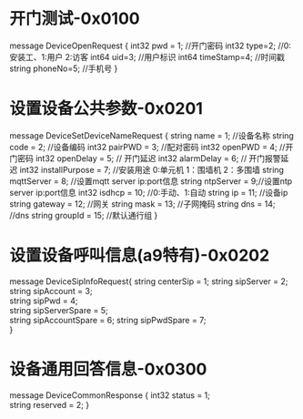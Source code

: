 # 开门测试-0x0100

message DeviceOpenRequest {
   int32 pwd = 1;    	//开门密码 
   int32 type=2;     	//0:安装工、1:用户 2:访客
   int64 uid=3;      	//用户标识
   int64 timeStamp=4;  	//时间戳
   string phoneNo=5;  	//手机号
}

# 设置设备公共参数-0x0201

message DeviceSetDeviceNameRequest {
    string name = 1;	//设备名称
	string code = 2;	//设备编码
	int32 pairPWD = 3;	//配对密码
	int32 openPWD = 4;	//开门密码
	int32 openDelay = 5;	// 开门延迟
	int32 alarmDelay = 6;	// 开门报警延迟
	int32 installPurpose = 7;	//安装用途 0:单元机  1：围墙机 2：多围墙 
	string  mqttServer = 8; //设置mqtt server ip:port信息
	string  ntpServer = 9;//设置ntp server ip:port信息
	int32   isdhcp = 10;   //0:手动、1:自动
	string  ip = 11; 	  //设备ip
	string  gateway = 12;  //网关
	string  mask = 13; 	  //子网掩码
	string  dns = 14; 	  //dns
	string  groupId = 15;  //默认通行组
}

# 设置设备呼叫信息(a9特有)-0x0202
message DeviceSipInfoRequest{
	string centerSip = 1; 
	string sipServer = 2; 
	string sipAccount = 3; 		
	string sipPwd = 4;			
	string sipServerSpare = 5; 		
	string sipAccountSpare = 6; 
	string sipPwdSpare = 7;		
}

# 设备通用回答信息-0x0300
message DeviceCommonResponse {
    int32   status = 1;           
	string  reserved = 2; 
}